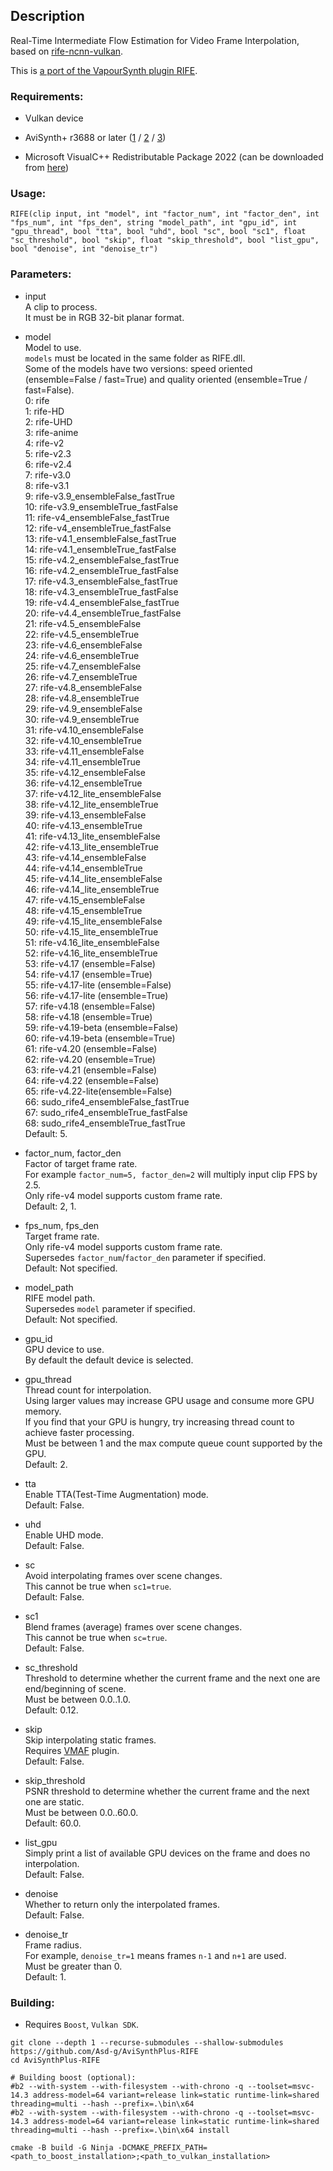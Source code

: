 ## Description

Real-Time Intermediate Flow Estimation for Video Frame Interpolation, based on [rife-ncnn-vulkan](https://github.com/nihui/rife-ncnn-vulkan).

This is [a port of the VapourSynth plugin RIFE](https://github.com/HomeOfVapourSynthEvolution/VapourSynth-RIFE-ncnn-Vulkan).

### Requirements:

- Vulkan device

- AviSynth+ r3688 or later ([1](https://github.com/AviSynth/AviSynthPlus/releases) / [2](https://forum.doom9.org/showthread.php?t=181351) / [3](https://gitlab.com/uvz/AviSynthPlus-Builds))

- Microsoft VisualC++ Redistributable Package 2022 (can be downloaded from [here](https://github.com/abbodi1406/vcredist/releases))

### Usage:

```
RIFE(clip input, int "model", int "factor_num", int "factor_den", int "fps_num", int "fps_den", string "model_path", int "gpu_id", int "gpu_thread", bool "tta", bool "uhd", bool "sc", bool "sc1", float "sc_threshold", bool "skip", float "skip_threshold", bool "list_gpu", bool "denoise", int "denoise_tr")
```

### Parameters:

- input<br>
    A clip to process.<br>
    It must be in RGB 32-bit planar format.

- model<br>
    Model to use.<br>
    `models` must be located in the same folder as RIFE.dll.<br>
    Some of the models have two versions: speed oriented (ensemble=False / fast=True) and quality oriented (ensemble=True / fast=False).<br>
    0: rife<br>
    1: rife-HD<br>
    2: rife-UHD<br>
    3: rife-anime<br>
    4: rife-v2<br>
    5: rife-v2.3<br>
    6: rife-v2.4<br>
    7: rife-v3.0<br>
    8: rife-v3.1<br>
    9: rife-v3.9_ensembleFalse_fastTrue<br>
    10: rife-v3.9_ensembleTrue_fastFalse<br>
    11: rife-v4_ensembleFalse_fastTrue<br>
    12: rife-v4_ensembleTrue_fastFalse<br>
    13: rife-v4.1_ensembleFalse_fastTrue<br>
    14: rife-v4.1_ensembleTrue_fastFalse<br>
    15: rife-v4.2_ensembleFalse_fastTrue<br>
    16: rife-v4.2_ensembleTrue_fastFalse<br>
    17: rife-v4.3_ensembleFalse_fastTrue<br>
    18: rife-v4.3_ensembleTrue_fastFalse<br>
    19: rife-v4.4_ensembleFalse_fastTrue<br>
    20: rife-v4.4_ensembleTrue_fastFalse<br>
    21: rife-v4.5_ensembleFalse<br>
    22: rife-v4.5_ensembleTrue<br>
    23: rife-v4.6_ensembleFalse<br>
    24: rife-v4.6_ensembleTrue<br>
    25: rife-v4.7_ensembleFalse<br>
    26: rife-v4.7_ensembleTrue<br>
    27: rife-v4.8_ensembleFalse<br>
    28: rife-v4.8_ensembleTrue<br>
    29: rife-v4.9_ensembleFalse<br>
    30: rife-v4.9_ensembleTrue<br>
    31: rife-v4.10_ensembleFalse<br>
    32: rife-v4.10_ensembleTrue<br>
    33: rife-v4.11_ensembleFalse<br>
    34: rife-v4.11_ensembleTrue<br>
    35: rife-v4.12_ensembleFalse<br>
    36: rife-v4.12_ensembleTrue<br>
    37: rife-v4.12_lite_ensembleFalse<br>
    38: rife-v4.12_lite_ensembleTrue<br>
    39: rife-v4.13_ensembleFalse<br>
    40: rife-v4.13_ensembleTrue<br>
    41: rife-v4.13_lite_ensembleFalse<br>
    42: rife-v4.13_lite_ensembleTrue<br>
    43: rife-v4.14_ensembleFalse<br>
    44: rife-v4.14_ensembleTrue<br>
    45: rife-v4.14_lite_ensembleFalse<br>
    46: rife-v4.14_lite_ensembleTrue<br>
    47: rife-v4.15_ensembleFalse<br>
    48: rife-v4.15_ensembleTrue<br>
    49: rife-v4.15_lite_ensembleFalse<br>
    50: rife-v4.15_lite_ensembleTrue<br>
    51: rife-v4.16_lite_ensembleFalse<br>
    52: rife-v4.16_lite_ensembleTrue<br>
    53: rife-v4.17 (ensemble=False)<br>
    54: rife-v4.17 (ensemble=True)<br>
    55: rife-v4.17-lite (ensemble=False)<br>
    56: rife-v4.17-lite (ensemble=True)<br>
    57: rife-v4.18 (ensemble=False)<br>
    58: rife-v4.18 (ensemble=True)<br>
    59: rife-v4.19-beta (ensemble=False)<br>
    60: rife-v4.19-beta (ensemble=True)<br>
    61: rife-v4.20 (ensemble=False)<br>
    62: rife-v4.20 (ensemble=True)<br>
    63: rife-v4.21 (ensemble=False)<br>
    64: rife-v4.22 (ensemble=False)<br>
    65: rife-v4.22-lite(ensemble=False)<br>
    66: sudo_rife4_ensembleFalse_fastTrue<br>
    67: sudo_rife4_ensembleTrue_fastFalse<br>
    68: sudo_rife4_ensembleTrue_fastTrue<br>
    Default: 5.

- factor_num, factor_den<br>
    Factor of target frame rate.<br>
    For example `factor_num=5, factor_den=2` will multiply input clip FPS by 2.5.<br>
    Only rife-v4 model supports custom frame rate.<br>
    Default: 2, 1.

- fps_num, fps_den<br>
    Target frame rate.<br>
    Only rife-v4 model supports custom frame rate.<br>
    Supersedes `factor_num`/`factor_den` parameter if specified.<br>
    Default: Not specified.

- model_path<br>
    RIFE model path.<br>
    Supersedes `model` parameter if specified.<br>
    Default: Not specified.

- gpu_id<br>
    GPU device to use.<br>
    By default the default device is selected.

- gpu_thread<br>
    Thread count for interpolation.<br>
    Using larger values may increase GPU usage and consume more GPU memory.<br>
    If you find that your GPU is hungry, try increasing thread count to achieve faster processing.<br>
    Must be between 1 and the max compute queue count supported by the GPU.<br>
    Default: 2.

- tta<br>
    Enable TTA(Test-Time Augmentation) mode.<br>
    Default: False.

- uhd<br>
    Enable UHD mode.<br>
    Default: False.
- sc<br>
    Avoid interpolating frames over scene changes.<br>
    This cannot be true when `sc1=true`.<br>
    Default: False.

- sc1<br>
    Blend frames (average) frames over scene changes.<br>
    This cannot be true when `sc=true`.<br>
    Default: False.

- sc_threshold<br>
    Threshold to determine whether the current frame and the next one are end/beginning of scene.<br>
    Must be between 0.0..1.0.<br>
    Default: 0.12.

- skip<br>
    Skip interpolating static frames.<br>
    Requires [VMAF](https://github.com/Asd-g/AviSynth-VMAF) plugin.<br>
    Default: False.

- skip_threshold<br>
    PSNR threshold to determine whether the current frame and the next one are static.<br>
    Must be between 0.0..60.0.<br>
    Default: 60.0.

- list_gpu<br>
    Simply print a list of available GPU devices on the frame and does no interpolation.<br>
    Default: False.

- denoise<br>
    Whether to return only the interpolated frames.<br>
    Default: False.

- denoise_tr<br>
    Frame radius.<br>
    For example, `denoise_tr=1` means frames `n-1` and `n+1` are used.<br>
    Must be greater than 0.<br>
    Default: 1.

### Building:

- Requires `Boost`, `Vulkan SDK`.

```
git clone --depth 1 --recurse-submodules --shallow-submodules https://github.com/Asd-g/AviSynthPlus-RIFE
cd AviSynthPlus-RIFE

# Building boost (optional):
#b2 --with-system --with-filesystem --with-chrono -q --toolset=msvc-14.3 address-model=64 variant=release link=static runtime-link=shared threading=multi --hash --prefix=.\bin\x64
#b2 --with-system --with-filesystem --with-chrono -q --toolset=msvc-14.3 address-model=64 variant=release link=static runtime-link=shared threading=multi --hash --prefix=.\bin\x64 install

cmake -B build -G Ninja -DCMAKE_PREFIX_PATH=<path_to_boost_installation>;<path_to_vulkan_installation>
```
